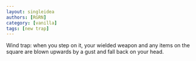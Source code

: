 ```yaml
---
layout: singleidea
authors: [RGRN]
category: [vanilla]
tags: [new trap]
---
```

Wind trap: when you step on it, your wielded weapon and any items on the square are blown upwards by a gust and fall back on your head.
